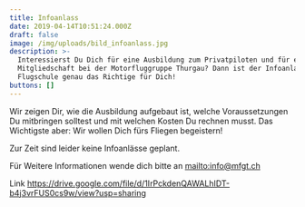 ```yaml
---
title: Infoanlass
date: 2019-04-14T10:51:24.000Z
draft: false
image: /img/uploads/bild_infoanlass.jpg
description: >-
  Interessierst Du Dich für eine Ausbildung zum Privatpiloten und für eine
  Mitgliedschaft bei der Motorfluggruppe Thurgau? Dann ist der Infoanlass der
  Flugschule genau das Richtige für Dich!
buttons: []
---
```

Wir zeigen Dir, wie die Ausbildung aufgebaut ist, welche Voraussetzungen Du mitbringen solltest und mit welchen Kosten Du rechnen musst. Das Wichtigste aber: Wir wollen Dich fürs Fliegen begeistern!

Zur Zeit sind leider keine Infoanlässe geplant.

Für Weitere Informationen wende dich bitte an <mailto:info@mfgt.ch>

Link https://drive.google.com/file/d/1IrPckdenQAWALhIDT-b4j3vrFUS0cs9w/view?usp=sharing
